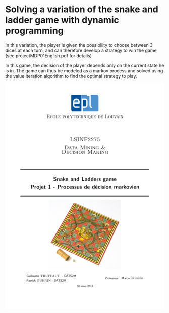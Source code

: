 # Solving a variation of the snake and ladder game with dynamic programming

In this variation, the player is given the possibility to choose between 3 dices at each turn,
 and can therefore develop a strategy to win the game (see projectMDP01English.pdf for details)

In this game, the decision of the player depends only on the current state he is in.
 The game can thus be modeled as a markov process and solved using the value iteration algorithm to find the optimal strategy to play.

![Report's front page](titlepage.png)